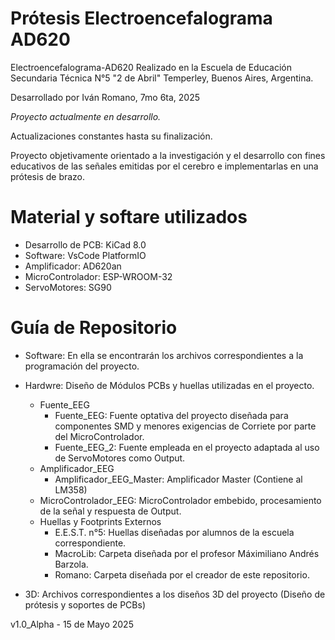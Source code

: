 # Prótesis Electroencefalograma AD620
Electroencefalograma-AD620 Realizado en la Escuela de Educación Secundaria Técnica N°5 "2 de Abril" Temperley, Buenos Aires, Argentina. 

Desarrollado por Iván Romano, 7mo 6ta, 2025

*Proyecto actualmente en desarrollo.*

Actualizaciones constantes hasta su finalización.

Proyecto objetivamente orientado a la investigación y el desarrollo con fines educativos de las señales emitidas por el cerebro e implementarlas en una prótesis de brazo.

# Material y softare utilizados
- Desarrollo de PCB: KiCad 8.0 
- Software: VsCode PlatformIO
- Amplificador: AD620an
- MicroControlador: ESP-WROOM-32
- ServoMotores: SG90

# Guía de Repositorio
- Software: En ella se encontrarán los archivos correspondientes a la programación del proyecto.

- Hardwre: Diseño de Módulos PCBs y huellas utilizadas en el proyecto.
  - Fuente_EEG
    - Fuente_EEG: Fuente optativa del proyecto diseñada para componentes SMD y menores exigencias de Corriete por parte del MicroControlador.
    - Fuente_EEG_2: Fuente empleada en el proyecto adaptada al uso de ServoMotores como Output.
  - Amplificador_EEG
    - Amplificador_EEG_Master: Amplificador Master (Contiene al LM358) 
  - MicroControlador_EEG: MicroControlador embebido, procesamiento de la señal y respuesta de Output.
  - Huellas y Footprints Externos
    - E.E.S.T. n°5: Huellas diseñadas por alumnos de la escuela correspondiente.
    - MacroLib: Carpeta diseñada por el profesor Máximiliano Andrés Barzola.
    - Romano: Carpeta diseñada por el creador de este repositorio.

- 3D: Archivos correspondientes a los diseños 3D del proyecto (Diseño de prótesis y soportes de PCBs)




v1.0_Alpha - 15 de Mayo 2025
